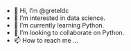 - 👋 Hi, I’m @greteldc
- 👀 I’m interested in data science.
- 🌱 I’m currently learning Python.
- 💞️ I’m looking to collaborate on Python.
- 📫 How to reach me ...

<!---
greteldc/greteldc is a ✨ special ✨ repository because its `README.md` (this file) appears on your GitHub profile.
You can click the Preview link to take a look at your changes.
--->
